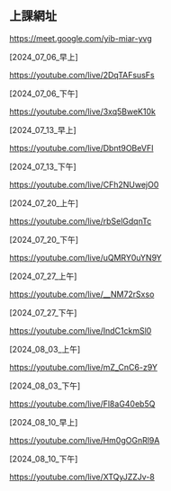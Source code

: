 ## 上課網址

https://meet.google.com/yib-miar-yvg

[2024_07_06_早上]

https://youtube.com/live/2DqTAFsusFs

[2024_07_06_下午]

https://youtube.com/live/3xq5BweK10k

[2024_07_13_早上]

https://youtube.com/live/Dbnt9OBeVFI

[2024_07_13_下午]

https://youtube.com/live/CFh2NUwejO0


[2024_07_20_上午]

https://youtube.com/live/rbSelGdqnTc

[2024_07_20_下午]

https://youtube.com/live/uQMRY0uYN9Y

[2024_07_27_上午]

https://youtube.com/live/__NM72rSxso

[2024_07_27_下午]

https://youtube.com/live/IndC1ckmSl0

[2024_08_03_上午]

https://youtube.com/live/mZ_CnC6-z9Y

[2024_08_03_下午]

https://youtube.com/live/Fl8aG40eb5Q

[2024_08_10_早上]

https://youtube.com/live/Hm0gOGnRl9A

[2024_08_10_下午]

https://youtube.com/live/XTQyJZZJv-8



